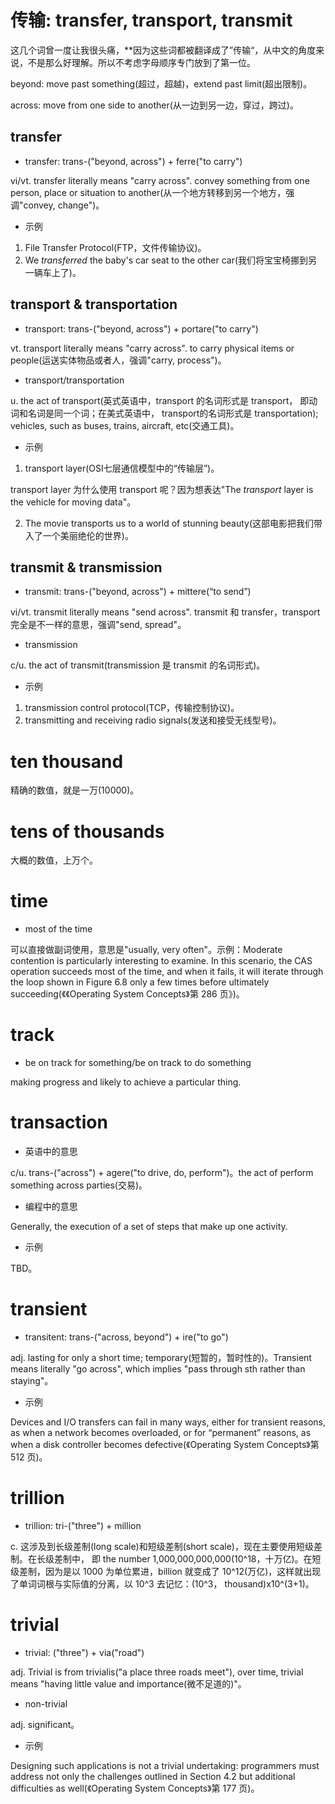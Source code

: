 # 传输: transfer, transport, transmit

这几个词曾一度让我很头痛，**因为这些词都被翻译成了”传输“，从中文的角度来说，不是那么好理解。所以不考虑字母顺序专门放到了第一位。

beyond: move past something(超过，超越)，extend past limit(超出限制)。 

across:  move from one side to another(从一边到另一边，穿过，跨过)。

## transfer

- transfer: trans-("beyond, across") + ferre("to carry")

vi/vt. transfer literally means "carry across". convey something from one person, place or situation to another(从一个地方转移到另一个地方，强调"convey, change")。

- 示例

1. File Transfer Protocol(FTP，文件传输协议)。
2. We *transferred* the baby's car seat to the other car(我们将宝宝椅挪到另一辆车上了)。

## transport & transportation

- transport: trans-("beyond, across") + portare("to carry")

vt. transport literally means "carry across". to carry physical items or people(运送实体物品或者人，强调"carry, process")。

- transport/transportation

u. the act of transport(英式英语中，transport 的名词形式是 transport， 即动词和名词是同一个词；在美式英语中， transport的名词形式是 transportation); vehicles, such as buses, trains, aircraft, etc(交通工具)。

- 示例

1. transport layer(OSI七层通信模型中的“传输层”)。

transport layer 为什么使用 transport 呢？因为想表达"The *transport* layer is the vehicle for moving data"。 

2. The movie transports us to a world of stunning beauty(这部电影把我们带入了一个美丽绝伦的世界)。

## transmit & transmission

- transmit: trans-("beyond, across") + mittere(“to send”)

vi/vt. transmit literally means "send across". transmit 和 transfer，transport 完全是不一样的意思，强调"send, spread"。

- transmission

c/u. the act of transmit(transmission 是 transmit 的名词形式)。

- 示例

1. transmission control protocol(TCP，传输控制协议)。
2. transmitting and receiving radio signals(发送和接受无线型号)。

# ten thousand

精确的数值，就是一万(10000)。

# tens of thousands

大概的数值，上万个。

# time

- most of the time

可以直接做副词使用，意思是"usually, very often"。示例：Moderate contention is particularly interesting to examine. In this scenario, the CAS operation succeeds most of the time, and when it fails, it will iterate through the loop shown in Figure 6.8 only a few times before ultimately succeeding(《《Operating System Concepts》第 286 页》)。

# track

- be on track for something/be on track to do something

making progress and likely to  achieve a particular thing.



# transaction

- 英语中的意思

c/u. trans-("across") + agere("to drive, do, perform")。the act of perform something across parties(交易)。

- 编程中的意思

Generally, the execution of a set of steps that make up one activity.

- 示例

TBD。

# transient

- transitent: trans-("across, beyond") + ire("to go")

adj. lasting for only a short time; temporary(短暂的，暂时性的)。Transient means literally "go across", which implies "pass through sth rather than staying"。

- 示例

Devices and I/O transfers can fail in many ways, either for transient reasons, as when a network becomes overloaded, or for “permanent” reasons, as when a disk controller becomes defective(《Operating System Concepts》第 512 页)。

# trillion

- trillion: tri-("three") + million

c. 这涉及到长级差制(long scale)和短级差制(short scale)，现在主要使用短级差制。在长级差制中， 即 the number 1,000,000,000,000(10^18，十万亿)。在短级差制，因为是以 1000 为单位累进，billion 就变成了 10^12(万亿)，这样就出现了单词词根与实际值的分离，以 10^3 去记忆：(10^3， thousand)x10^(3+1)。

# trivial

- trivial: ("three") + via("road")

adj. Trivial is from trivialis("a place three roads meet"), over time, trivial means "having little value and importance(微不足道的)"。

- non-trivial

adj. significant。

- 示例

Designing such applications is not a trivial undertaking: programmers must address not only the challenges outlined in Section 4.2 but additional difficulties as well(《Operating System Concepts》第 177 页)。